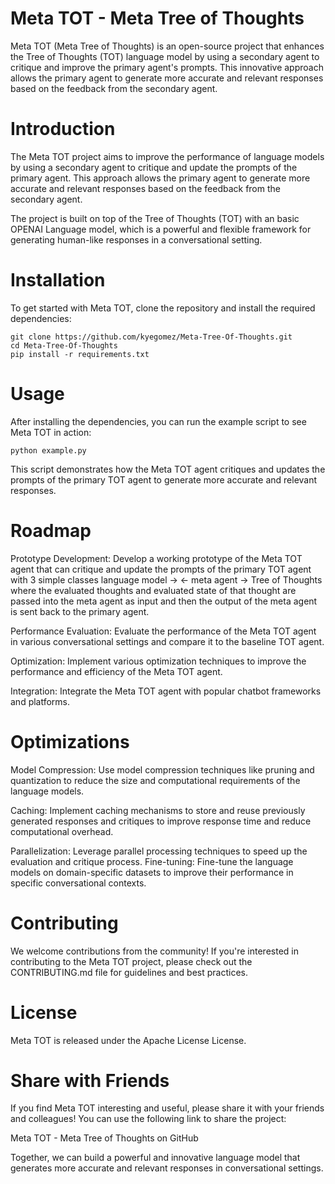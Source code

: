 # Meta TOT - Meta Tree of Thoughts
Meta TOT (Meta Tree of Thoughts) is an open-source project that enhances the Tree of Thoughts (TOT) language model by using a secondary agent to critique and improve the primary agent's prompts. This innovative approach allows the primary agent to generate more accurate and relevant responses based on the feedback from the secondary agent.


# Introduction
The Meta TOT project aims to improve the performance of language models by using a secondary agent to critique and update the prompts of the primary agent. This approach allows the primary agent to generate more accurate and relevant responses based on the feedback from the secondary agent.

The project is built on top of the Tree of Thoughts (TOT) with an basic OPENAI Language model, which is a powerful and flexible framework for generating human-like responses in a conversational setting.

# Installation
To get started with Meta TOT, clone the repository and install the required dependencies:

```
git clone https://github.com/kyegomez/Meta-Tree-Of-Thoughts.git
cd Meta-Tree-Of-Thoughts
pip install -r requirements.txt
```

# Usage
After installing the dependencies, you can run the example script to see Meta TOT in action:

` python example.py `

This script demonstrates how the Meta TOT agent critiques and updates the prompts of the primary TOT agent to generate more accurate and relevant responses.

# Roadmap

Prototype Development: Develop a working prototype of the Meta TOT agent that can critique and update the prompts of the primary TOT agent with 3 simple classes language model -> <- meta agent -> Tree of Thoughts where the evaluated thoughts and evaluated state of that thought are passed into the meta agent as input and then the output of the meta agent is sent back to the primary agent.


Performance Evaluation: Evaluate the performance of the Meta TOT agent in various conversational settings and compare it to the baseline TOT agent.

Optimization: Implement various optimization techniques to improve the performance and efficiency of the Meta TOT agent.

Integration: Integrate the Meta TOT agent with popular chatbot frameworks and platforms.


# Optimizations
Model Compression: Use model compression techniques like pruning and quantization to reduce the size and computational requirements of the language models.

Caching: Implement caching mechanisms to store and reuse previously generated responses and critiques to improve response time and reduce computational overhead.

Parallelization: Leverage parallel processing techniques to speed up the evaluation and critique process.
Fine-tuning: Fine-tune the language models on domain-specific datasets to improve their performance in specific conversational contexts.

# Contributing
We welcome contributions from the community! If you're interested in contributing to the Meta TOT project, please check out the CONTRIBUTING.md file for guidelines and best practices.

# License
Meta TOT is released under the  Apache License License.



# Share with Friends
If you find Meta TOT interesting and useful, please share it with your friends and colleagues! You can use the following link to share the project:

Meta TOT - Meta Tree of Thoughts on GitHub

Together, we can build a powerful and innovative language model that generates more accurate and relevant responses in conversational settings.

